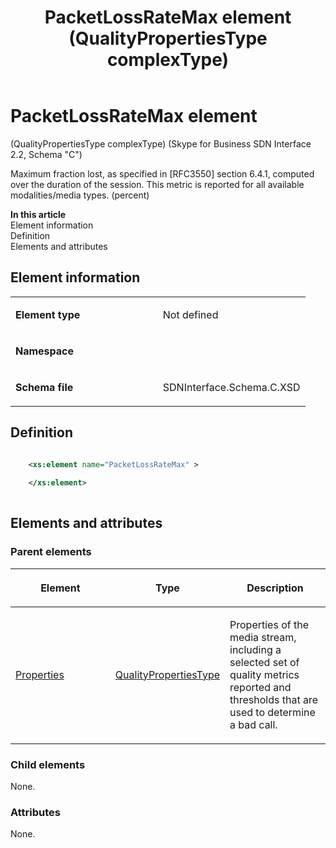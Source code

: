 ﻿---
title: PacketLossRateMax element (QualityPropertiesType complexType) 
TOCTitle: PacketLossRateMax element
ms:assetid: 36ee4a9c-fd0a-00a8-b712-33c569e9b3c3
ms:mtpsurl: https://msdn.microsoft.com/library/Mt404808(v=office.16)
ms:contentKeyID: 68250720
ms.date: 08/24/2015
mtps_version: v=office.16
dev_langs:
- xml
---

# PacketLossRateMax element 

(QualityPropertiesType complexType) (Skype for Business SDN Interface 2.2, Schema "C")

Maximum fraction lost, as specified in \[RFC3550\] section 6.4.1, computed over the duration of the session. This metric is reported for all available modalities/media types. (percent)

**In this article**  
Element information  
Definition  
Elements and attributes  

## Element information

<table>
<colgroup>
<col style="width: 50%" />
<col style="width: 50%" />
</colgroup>
<tbody>
<tr class="odd">
<td><p><strong>Element type</strong></p></td>
<td><p>Not defined</p></td>
</tr>
<tr class="even">
<td><p><strong>Namespace</strong></p></td>
<td><p></p></td>
</tr>
<tr class="odd">
<td><p><strong>Schema file</strong></p></td>
<td><p>SDNInterface.Schema.C.XSD</p></td>
</tr>
</tbody>
</table>


## Definition

```xml

    <xs:element name="PacketLossRateMax" >
    
    </xs:element>
  
```

## Elements and attributes

### Parent elements

<table>
<colgroup>
<col style="width: 33%" />
<col style="width: 33%" />
<col style="width: 33%" />
</colgroup>
<thead>
<tr class="header">
<th><p>Element</p></th>
<th><p>Type</p></th>
<th><p>Description</p></th>
</tr>
</thead>
<tbody>
<tr class="odd">
<td><p><a href="properties-element-qualitytype-complextype-skype-for-business-sdn-interface-2-2-schema-c.md">Properties</a></p></td>
<td><p><a href="qualitypropertiestype-complextype-skype-for-business-sdn-interface-2-2-schema-c.md">QualityPropertiesType</a></p></td>
<td><p>Properties of the media stream, including a selected set of quality metrics reported and thresholds that are used to determine a bad call.</p></td>
</tr>
</tbody>
</table>


### Child elements

None.

### Attributes

None.

